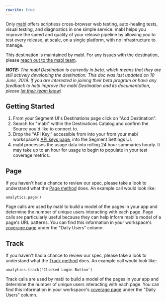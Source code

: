 ```yaml
---
rewrite: true
---
```


Only [mabl](https://mabl.com/?utm_source=segmentio&utm_medium=docs&utm_campaign=partners) offers scriptless cross-browser web testing, auto-healing tests, visual testing, and diagnostics in one simple service. mabl helps you improve the speed and quality of your release pipeline by allowing you to test every release, at scale, on a single platform, with no infrastructure to manage.

This destination is maintained by mabl. For any issues with the destination, please [reach out to the mabl team](mailto:support@mabl.com).

_**NOTE:** The mabl Destination is currently in beta, which means that they are still actively developing the destination. This doc was last updated on 10 June, 2019. If you are interested in joining their beta program or have any feedback to help improve the mabl Destination and its documentation, please [let  their team know](mailto:support@mabl.com)!_


## Getting Started

<!-- {{>connection-modes}} --> 

1. From your Segment UI's Destinations page click on "Add Destination".
2. Search for "mabl" within the Destinations Catalog and confirm the Source you'd like to connect to.
3. Drop the "API Key," accessible from into your from your mabl workspace's [API keys page](https://app-dev.mabl.com/workspaces/-/settings/apis), into the Segment Settings UI.
4. mabl processes the usage data into rolling 24 hour summaries hourly.  It may take up to an hour for usage to begin to populate in your test coverage metrics.

## Page

If you haven't had a chance to review our spec, please take a look to understand what the [Page method](https://segment.com/docs/spec/page/) does. An example call would look like:

```
analytics.page()
```
Page calls are used by mabl to build a model of the pages in your app and determine the number of unique users interacting with each page.  Page calls are particularly useful because they can help inform mabl's model of a page's URL patterns. You can find this information in your workspace's [coverage page](https://app.mabl.com/workspaces/-/coverage) under the "Daily Users" column.


## Track

If you haven't had a chance to review our spec, please take a look to understand what the [Track method](https://segment.com/docs/spec/track/) does. An example call would look like:

```
analytics.track('Clicked Login Button')
```

Track calls are used by mabl to build a model of the pages in your app and determine the number of unique users interacting with each page. You can find this information in your workspace's [coverage page](https://app.mabl.com/workspaces/-/coverage) under the "Daily Users" column.